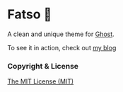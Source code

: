 # Fatso 👻
A clean and unique theme for [Ghost](http://ghost.org).

To see it in action, check out [my blog](http://micahcowell.com)


### Copyright & License
[The MIT License (MIT)](https://raw.githubusercontent.com/getmicah/Fatso/master/LICENSE)
